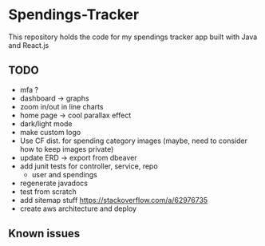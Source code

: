 # Spendings-Tracker

This repository holds the code for my spendings tracker app built with Java and React.js

## TODO

- mfa ?
- dashboard -> graphs
- zoom in/out in line charts
- home page -> cool parallax effect
- dark/light mode
- make custom logo
- Use CF dist. for spending category images (maybe, need to consider how to keep images private)
- update ERD -> export from dbeaver
- add junit tests for controller, service, repo
  - user and spendings
- regenerate javadocs
- test from scratch
- add sitemap stuff https://stackoverflow.com/a/62976735
- create aws architecture and deploy

## Known issues
